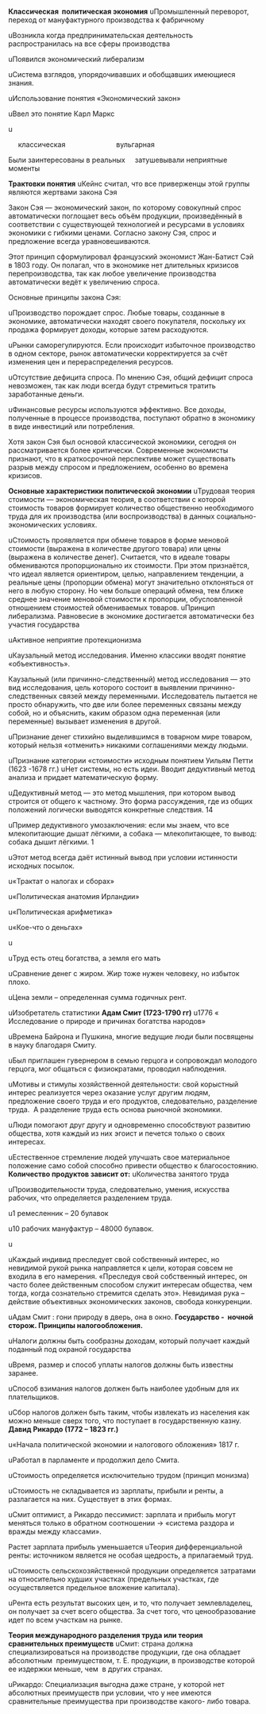 **Классическая  политическая экономия**
uПромышленный переворот, переход от мануфактурного производства к фабричному

uВозникла когда предпринимательская деятельность распространилась на все сферы производства

uПоявился экономический либерализм

uСистема взглядов, упорядочивавших и обобщавших имеющиеся знания.

uИспользование понятия «Экономический закон»

uВвел это понятие Карл Маркс

u

     классическая                          вульгарная

Были заинтересованы в реальных     затушевывали неприятные моменты

**Трактовки понятия**
uКейнс считал, что все приверженцы этой группы являются жертвами закона Сэя

Закон Сэя — экономический закон, по которому совокупный спрос автоматически поглощает весь объём продукции, произведённый в соответствии с существующей технологией и ресурсами в условиях экономики с гибкими ценами. Согласно закону Сэя, спрос и предложение всегда уравновешиваются.

Этот принцип сформулировал французский экономист Жан-Батист Сэй в 1803 году. Он полагал, что в экономике нет длительных кризисов перепроизводства, так как любое увеличение производства автоматически ведёт к увеличению спроса.

Основные принципы закона Сэя:

uПроизводство порождает спрос. Любые товары, созданные в экономике, автоматически находят своего покупателя, поскольку их продажа формирует доходы, которые затем расходуются.

uРынки саморегулируются. Если происходит избыточное производство в одном секторе, рынок автоматически корректируется за счёт изменения цен и перераспределения ресурсов.

uОтсутствие дефицита спроса. По мнению Сэя, общий дефицит спроса невозможен, так как люди всегда будут стремиться тратить заработанные деньги.

uФинансовые ресурсы используются эффективно. Все доходы, полученные в процессе производства, поступают обратно в экономику в виде инвестиций или потребления.

Хотя закон Сэя был основой классической экономики, сегодня он рассматривается более критически. Современные экономисты признают, что в краткосрочной перспективе может существовать разрыв между спросом и предложением, особенно во времена кризисов.

**Основные характеристики политической экономии**
uТрудовая теория стоимости — экономическая теория, в соответствии с которой стоимость товаров формирует количество общественно необходимого труда для их производства (или воспроизводства) в данных социально-экономических условиях.

uСтоимость проявляется при обмене товаров в форме меновой стоимости (выражена в количестве другого товара) или цены (выражена в количестве денег). Считается, что в идеале товары обмениваются пропорционально их стоимости. При этом признаётся, что идеал является ориентиром, целью, направлением тенденции, а реальные цены (пропорции обмена) могут значительно отклоняться от него в любую сторону. Но чем больше операций обмена, тем ближе среднее значение меновой стоимости к пропорции, обусловленной отношением стоимостей обмениваемых товаров.
uПринцип либерализма. Равновесие в экономике достигается автоматически без участия государства

uАктивное неприятие протекционизма

uКаузальный метод исследования. Именно классики вводят понятие «объективность».

Каузальный (или причинно-следственный) метод исследования — это вид исследования, цель которого состоит в выявлении причинно-следственных связей между переменными. Исследователь пытается не просто обнаружить, что две или более переменных связаны между собой, но и объяснить, каким образом одна переменная (или переменные) вызывает изменения в другой. 

uПризнание денег стихийно выделившимся в товарном мире товаром, который нельзя «отменить» никакими соглашениями между людьми.

uПризнание категории «стоимости» исходным понятием
Уильям Петти (1623 -1678 гг.)
uНет системы, но есть идеи. Вводит дедуктивный метод анализа и придает математическую форму.

uДедуктивный метод — это метод мышления, при котором вывод строится от общего к частному. Это форма рассуждения, где из общих положений логически выводятся конкретные следствия. 14

uПример дедуктивного умозаключения: если мы знаем, что все млекопитающие дышат лёгкими, а собака — млекопитающее, то вывод: собака дышит лёгкими. 1

uЭтот метод всегда даёт истинный вывод при условии истинности исходных посылок.

u«Трактат о налогах и сборах»

u«Политическая анатомия Ирландии»

u«Политическая арифметика»

u«Кое-что о деньгах»

u

uТруд есть отец богатства, а земля его мать

uСравнение денег с жиром. Жир тоже нужен человеку, но избыток плохо.

uЦена земли – определенная сумма годичных рент.

uИзобретатель статистики
**Адам Смит (1723-1790 гг)**
u1776 « Исследование о природе и причинах богатства народов»

uВремена Байрона и Пушкина, многие ведущие люди были посвящены в науку благодаря Смиту.

uБыл приглашен гувернером в семью герцога и сопровождал молодого герцога, мог общаться с физиократами, проводил наблюдения.

uМотивы и стимулы хозяйственной деятельности: свой корыстный интерес реализуется через оказание услуг другим людям, предложение своего труда и его продуктов, следовательно, разделение труда.  А разделение труда есть основа рыночной экономики.

uЛюди помогают друг другу и одновременно способствуют развитию общества, хотя каждый из них эгоист и печется только о своих интересах.

uЕстественное стремление людей улучшать свое материальное положение само собой способно привести общество к благосостоянию.
**Количество продуктов зависит от:**
uКоличества занятого труда

uПроизводительности труда, следовательно, умения, искусства рабочих, что определяется разделением труда.

u1 ремесленник – 20 булавок

u10 рабочих мануфактур – 48000 булавок.

u

uКаждый индивид преследует свой собственный интерес, но невидимой рукой рынка направляется к цели, которая совсем не входила в его намерения. «Преследуя свой собственный интерес, он часто более действенным способом служит интересам общества, чем тогда, когда сознательно стремится сделать это». Невидимая рука – действие объективных экономических законов, свобода конкуренции.

uАдам Смит : гони природу в дверь, она в окно.
**Государство -  ночной сторож. Принципы налогообложения.**

uНалоги должны быть сообразны доходам, который получает каждый поданный под охраной государства

uВремя, размер и способ уплаты налогов должны быть известны заранее.

uСпособ взимания налогов должен быть наиболее удобным для их плательщиков.

uСбор налогов должен быть таким, чтобы извлекать из населения как можно меньше сверх того, что поступает в государственную казну.
**Давид Рикардо (1772 – 1823 гг.)**

u«Начала политической экономии и налогового обложения» 1817 г.

uРаботал в парламенте и продолжил дело Смита.

uСтоимость определяется исключительно трудом (принцип монизма)

uСтоимость не складывается из зарплаты, прибыли и ренты, а разлагается на них. Существует в этих формах.

uСмит оптимист, а Рикардо пессимист: зарплата и прибыль могут меняться только в обратном соотношении -> «система раздора и вражды между классами».

Растет зарплата прибыль уменьшается
uТеория дифференциальной ренты: источником является не особая щедрость, а прилагаемый труд.

uСтоимость сельскохозяйственной продукции определяется затратами на относительно худших участках (предельных участках, где осуществляется предельное вложение капитала).

uРента есть результат высоких цен, и то, что получает землевладелец, он получает за счет всего общества. За счет того, что ценообразование идет по всем участкам на рынке.

**Теория международного разделения труда или теория сравнительных преимуществ**
uСмит: страна должна специализироваться на производстве продукции, где она обладает абсолютным  преимуществом, т. Е. продукции, в производстве которой ее издержки меньше, чем  в других странах.

uРикардо: Специализация выгодна даже стране, у которой нет абсолютных преимуществ при условии, что у нее имеются сравнительные преимущества при производстве какого- либо товара.
